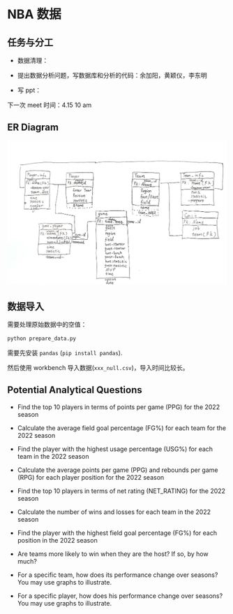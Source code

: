 # NBA 数据

## 任务与分工

- 数据清理：

- 提出数据分析问题，写数据库和分析的代码：余加阳，黄颖仪，李东明

- 写 ppt：

下一次 meet 时间：4.15 10 am

## ER Diagram

![image](assets/er-diagram-0411.jpg)

## 数据导入

需要处理原始数据中的空值：

```bash
python prepare_data.py
```

需要先安装 `pandas` (`pip install pandas`).

然后使用 workbench 导入数据(`xxx_null.csv`)，导入时间比较长。

## Potential Analytical Questions

- Find the top 10 players in terms of points per game (PPG) for the 2022 season

- Calculate the average field goal percentage (FG%) for each team for the 2022 season

- Find the player with the highest usage percentage (USG%) for each team in the 2022 season

- Calculate the average points per game (PPG) and rebounds per game (RPG) for each player position for the 2022 season

- Find the top 10 players in terms of net rating (NET_RATING) for the 2022 season

- Calculate the number of wins and losses for each team in the 2022 season

- Find the player with the highest field goal percentage (FG%) for each position in the 2022 season

- Are teams more likely to win when they are the host? If so, by how much?

- For a specific team, how does its performance change over seasons? You may use graphs to illustrate.

- For a specific player, how does his performance change over seasons? You may use graphs to illustrate.
